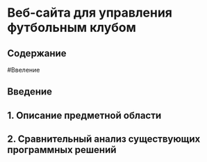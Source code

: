 # Веб-сайта для управления футбольным клубом

## Содержание

#Ввеление

## Введение

## 1. Описание предметной области

## 2. Сравнительный анализ существующих программных решений
